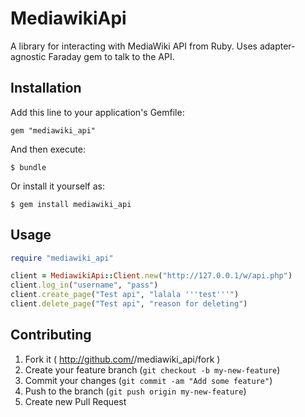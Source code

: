 # MediawikiApi

A library for interacting with MediaWiki API from Ruby. Uses adapter-agnostic
Faraday gem to talk to the API.

## Installation

Add this line to your application's Gemfile:

    gem "mediawiki_api"

And then execute:

    $ bundle

Or install it yourself as:

    $ gem install mediawiki_api

## Usage

```ruby
require "mediawiki_api"

client = MediawikiApi::Client.new("http://127.0.0.1/w/api.php")
client.log_in("username", "pass")
client.create_page("Test api", "lalala '''test'''")
client.delete_page("Test api", "reason for deleting")
```

## Contributing

1. Fork it ( http://github.com/<my-github-username>/mediawiki_api/fork )
2. Create your feature branch (`git checkout -b my-new-feature`)
3. Commit your changes (`git commit -am "Add some feature"`)
4. Push to the branch (`git push origin my-new-feature`)
5. Create new Pull Request

